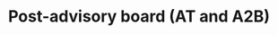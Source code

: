 ---
tags: posts
layout: collection
title: Post-advisory board (AT and A2B)
description: A service to help trusts understand what changes they need to make an application for, and for SDD Delivery Officers to manage those applications.
pagination:
  data: collections.post-advisory-board
  reverse: true
  size: 25
permalink: "post-advisory-board/{% if pagination.pageNumber > 0 %}page/{{ pagination.pageNumber + 1 }}{% endif %}/"
eleventyComputed:
  eleventyNavigation:
    key: "{{ title }}"
    excerpt: "{{ description }}"
    parent: home
    order: 5
---